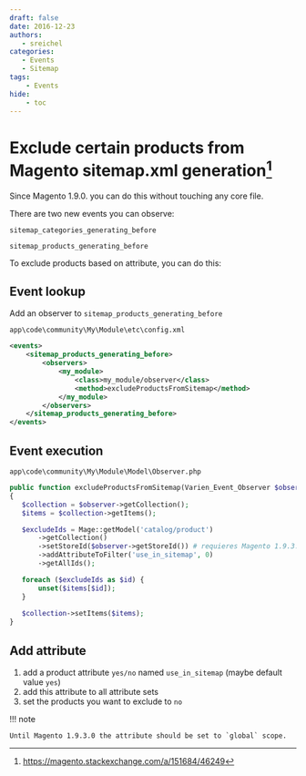 ```yaml
---
draft: false
date: 2016-12-23
authors:
   - sreichel
categories:
   - Events
   - Sitemap
tags:
    - Events
hide:
    - toc
---
```


# Exclude certain products from Magento sitemap.xml generation[^1]

Since Magento 1.9.0. you can do this without touching any core file.

There are two new events you can observe:

```
sitemap_categories_generating_before
```

```
sitemap_products_generating_before
```

<!-- more -->

To exclude products based on attribute, you can do this:

## Event lookup

Add an observer to `sitemap_products_generating_before`

```
app\code\community\My\Module\etc\config.xml
```

```xml
<events>
    <sitemap_products_generating_before>
        <observers>
            <my_module>
                <class>my_module/observer</class>
                <method>excludeProductsFromSitemap</method>
            </my_module>
        </observers>
    </sitemap_products_generating_before>
</events>
```

## Event execution

```
app\code\community\My\Module\Model\Observer.php
```

```php
public function excludeProductsFromSitemap(Varien_Event_Observer $observer)
{
   $collection = $observer->getCollection();
   $items = $collection->getItems();

   $excludeIds = Mage::getModel('catalog/product')
       ->getCollection()
       ->setStoreId($observer->getStoreId()) # requieres Magento 1.9.3.0
       ->addAttributeToFilter('use_in_sitemap', 0)
       ->getAllIds();

   foreach ($excludeIds as $id) {
       unset($items[$id]);
   }
   
   $collection->setItems($items);
}
```

## Add attribute

1. add a product attribute `yes/no` named `use_in_sitemap` (maybe default value `yes`)
2. add this attribute to all attribute sets
3. set the products you want to exclude to `no`

!!! note

    Until Magento 1.9.3.0 the attribute should be set to `global` scope.

[^1]: https://magento.stackexchange.com/a/151684/46249
